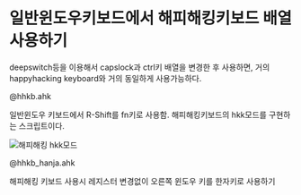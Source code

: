 # 일반윈도우키보드에서 해피해킹키보드 배열 사용하기
deepswitch등을 이용해서 capslock과 ctrl키 배열을 변경한 후 사용하면, 거의 happyhacking keyboard와 거의 동일하게 사용가능하다.

@hhkb.ahk

일반윈도우 키보드에서 R-Shift를 fn키로 사용함.
해피해킹키보드의 hkk모드를 구현하는 스크립트이다.


![해피해킹 hkk모드](https://d.pr/i/ZQuACM+)


@hhkb_hanja.ahk

해피해킹 키보드 사용시 레지스터 변경없이 오른쪽 윈도우 키를 한자키로  사용하기
